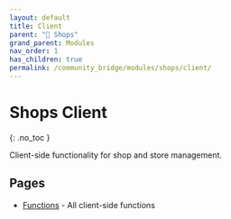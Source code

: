```yaml
---
layout: default
title: Client
parent: "🛒 Shops"
grand_parent: Modules
nav_order: 1
has_children: true
permalink: /community_bridge/modules/shops/client/
---
```


# Shops Client
{: .no_toc }

Client-side functionality for shop and store management.

## Pages

- [Functions](/community_bridge/modules/shops/client/functions/) - All client-side functions